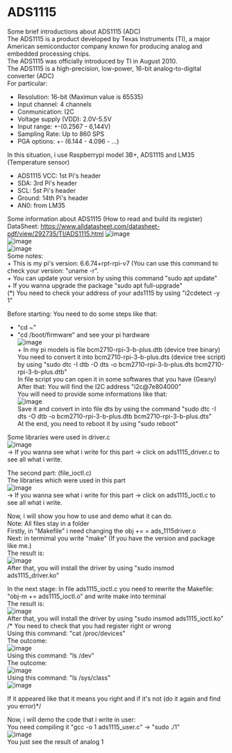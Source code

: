 # ADS1115
Some brief introductions about ADS1115 (ADC)  
The ADS1115 is a product developed by Texas Instruments (TI), a major American semiconductor company known for producing analog and embedded processing chips.  
The ADS1115 was officially introduced by TI in August 2010.  
The ADS1115 is a high-precision, low-power, 16-bit analog-to-digital converter (ADC)  
For particular:  
  - Resolution: 16-bit (Maximun value is 65535)  
  - Input channel: 4 channels  
  - Conmunication: I2C  
  - Voltage supply (VDD): 2.0V-5.5V  
  - Input range: +-(0.2567 - 6,144V)  
  - Sampling Rate: Up to 860 SPS  
  - PGA options: +- (6.144 - 4.096 - ...)  
  
  In this situation, i use Raspberrypi model 3B+, ADS1115 and LM35 (Temperature sensor)  
  - ADS1115 VCC: 1st Pi's header  
  - SDA: 3rd Pi's header  
  - SCL: 5st Pi's header  
  - Ground: 14th Pi's header  
  - AN0: from LM35  
  
  Some information about ADS1115 (How to read and build its register)  
  DataSheet: https://www.alldatasheet.com/datasheet-pdf/view/292735/TI/ADS1115.html
  ![image](https://github.com/user-attachments/assets/8f638d61-7dcc-4372-b503-059c0dca0f17)  
  ![image](https://github.com/user-attachments/assets/d09045aa-b596-4b78-b122-82e2f3c66c83)  
  ![image](https://github.com/user-attachments/assets/23fcf1d6-e930-4e5f-84ea-875dc8411cdc)  
  Some notes:  
    + This is my pi's version: 6.6.74+rpt-rpi-v7 (You can use this command to check your version: "uname -r".  
    + You can update your version by using this command "sudo apt update"  
    + If you wanna upgrade the package "sudo apt full-upgrade"  
  (*) You need to check your address of your ads1115 by using "i2cdetect -y 1"  

  Before starting: You need to do some steps like that:  
   + "cd ~"  
   + "cd /boot/firmware" and see your pi hardware  
    ![image](https://github.com/user-attachments/assets/78519962-3b57-4c01-9cff-70bfc117ff7a)  
    + In my pi models is file bcm2710-rpi-3-b-plus.dtb (device tree binary)  
         You need to convert it into bcm2710-rpi-3-b-plus.dts (device tree script) by using "sudo dtc -I dtb -O dts -o bcm2710-rpi-3-b-plus.dts bcm2710-rpi-3-b-plus.dtb"  
     In file script you can open it in some softwares that you have (Geany)  
     After that: You will find the I2C address "i2c@7e804000"  
     You will need to provide some informations like that:  
     ![image](https://github.com/user-attachments/assets/993f4335-eab3-4c91-9e21-6ba2c7603e1f)  
     Save it and convert in into file dts by using the command "sudo dtc -I dts -O dtb -o bcm2710-rpi-3-b-plus.dtb bcm2710-rpi-3-b-plus.dts"  
     At the end, you need to reboot it by using "sudo reboot"   

 Some libraries were used in driver.c  
  ![image](https://github.com/user-attachments/assets/df8fc6eb-b193-44e3-b06b-e7577e77663f)  
-> If you wanna see what i write for this part -> click on ads1115_driver.c to see all what i write.  

The second part: (file_ioctl.c)  
The libraries which were used in this part  
  ![image](https://github.com/user-attachments/assets/7e50ee1b-cdea-4278-aaab-ef72a913b574)  
  -> If you wanna see what i write for this part -> click on ads1115_ioctl.c to see all what i write.  

  Now, i will show you how to use and demo what it can do.  
  Note: All files stay in a folder  
  Firstly, in "Makefile" i need changing the obj += = ads_1115driver.o  
  Next: in termimal you write "make" (If you have the version and package like me.)  
  The result is:  
  ![image](https://github.com/user-attachments/assets/29deb96f-a37d-4d01-aad2-d89a3bb1f5bc)  
  After that, you will install the driver by using "sudo insmod ads1115_driver.ko"

In the next stage: In file ads1115_ioctl.c you need to rewrite the Makefile: "obj-m += ads1115_ioctl.o" and write make into terminal  
The result is:  
![image](https://github.com/user-attachments/assets/01766c16-de9d-4016-8a8c-73df8cc60f74)  
After that, you will install the driver by using "sudo insmod ads1115_ioctl.ko"  
/* You need to check that you had register right or wrong  
Using this command: "cat /proc/devices"  
The outcome:  
![image](https://github.com/user-attachments/assets/7b69e3c8-049c-4f3a-b455-e4611787a63d)  
Using this command: "ls /dev"  
The outcome:  
![image](https://github.com/user-attachments/assets/02a50bec-2ef4-4765-bfd0-6d526bb26df8)  
Using this command: "ls /sys/class"  
![image](https://github.com/user-attachments/assets/16c19a3e-487a-4f11-b7a0-dc13f5361275)  

If it appeared like that it means you right and if it's not (do it again and find you error)*/  

Now, i will demo the code that i write in user:  
You need compiling it "gcc -o 1 ads1115_user.c" -> "sudo ./1"  
![image](https://github.com/user-attachments/assets/eb2e3b2a-2dfe-47ea-a03e-10c4e4df8611)  
You just see the result of analog 1  
